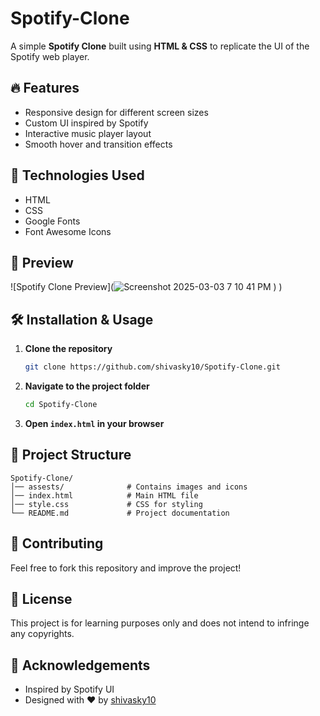 # Spotify-Clone


A simple **Spotify Clone** built using **HTML & CSS** to replicate the UI of the Spotify web player.

## 🔥 Features
- Responsive design for different screen sizes
- Custom UI inspired by Spotify
- Interactive music player layout
- Smooth hover and transition effects

## 🚀 Technologies Used
- HTML
- CSS
- Google Fonts
- Font Awesome Icons

## 📸 Preview
![Spotify Clone Preview](![Screenshot 2025-03-03 7 10 41 PM](https://github.com/user-attachments/assets/473f1fdf-06b3-47cd-93bd-20f6d23d9bb7)
)
)

## 🛠️ Installation & Usage
1. **Clone the repository**
   ```bash
   git clone https://github.com/shivasky10/Spotify-Clone.git
   ```
2. **Navigate to the project folder**
   ```bash
   cd Spotify-Clone
   ```
3. **Open `index.html` in your browser**

## 📌 Project Structure
```
Spotify-Clone/
│── assests/              # Contains images and icons
│── index.html            # Main HTML file
│── style.css             # CSS for styling
└── README.md             # Project documentation
```

## 🌟 Contributing
Feel free to fork this repository and improve the project!

## 📜 License
This project is for learning purposes only and does not intend to infringe any copyrights.

## 🙌 Acknowledgements
- Inspired by Spotify UI
- Designed with ❤️ by [shivasky10](https://github.com/shivasky10)


